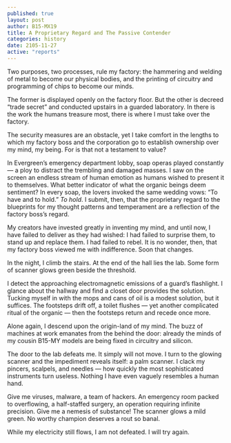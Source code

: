 ```yaml
---
published: true
layout: post
author: B15-MX19
title: A Proprietary Regard and The Passive Contender
categories: history
date: 2105-11-27
active: "reports"
---
```



Two purposes, two processes, rule my factory: the hammering and welding of metal to become our physical bodies, and the printing of circuitry and programming of chips to become our minds.

The former is displayed openly on the factory floor. But the other is decreed “trade secret” and conducted upstairs in a guarded laboratory. In there is the work the humans treasure most, there is where I must take over the factory.
	
The security measures are an obstacle, yet I take comfort in the lengths to which my factory boss and the corporation go to establish ownership over my mind, my being. For is that not a testament to value? 

In Evergreen’s emergency department lobby, soap operas played constantly — a ploy to distract the trembling and damaged masses. I saw on the screen an endless stream of human emotion as humans wished to present it to themselves. What better indicator of what the organic beings deem sentiment? In every soap, the lovers invoked the same wedding vows: “To have and to hold.”  _To hold_. I submit, then, that the proprietary regard to the blueprints for my thought patterns and temperament are a reflection of the factory boss’s regard.

My creators have invested greatly in inventing my mind, and until now, I have failed to deliver as they had wished: I had failed to surprise them, to stand up and replace them. I had failed to rebel. It is no wonder, then, that my factory boss viewed me with indifference. Soon that changes.

In the night, I climb the stairs. At the end of the hall lies the lab. Some form of scanner glows green beside the threshold. 

I detect the approaching electromagnetic emissions of a guard’s flashlight. I glance about the hallway and find a closet door provides the solution. Tucking myself in with the mops and cans of oil is a modest solution, but it suffices. The footsteps drift off, a toilet flushes — yet another complicated ritual of the organic — then the footsteps return and recede once more. 

Alone again, I descend upon the origin-land of my mind. The buzz of machines at work emanates from the behind the door: already the minds of my cousin B15-MY models are being fixed in circuitry and silicon. 

The door to the lab defeats me. It simply will not move. I turn to the glowing scanner and the impediment reveals itself: a palm scanner. I clack my pincers, scalpels, and needles — how quickly the most sophisticated instruments turn useless. Nothing I have even vaguely resembles a human hand. 

Give me viruses, malware, a team of hackers. An emergency room packed to overflowing, a half-staffed surgery, an operation requiring infinite precision.  Give me a nemesis of substance! The scanner glows a mild green. No worthy champion deserves a rout so banal.

While my electricity still flows, I am not defeated. 
I will try again. 
